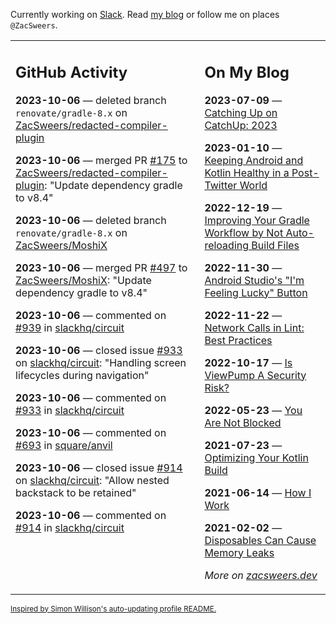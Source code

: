 Currently working on [Slack](https://slack.com/). Read [my blog](https://zacsweers.dev/) or follow me on places `@ZacSweers`.

<table><tr><td valign="top" width="60%">

## GitHub Activity
<!-- githubActivity starts -->
**2023-10-06** — deleted branch `renovate/gradle-8.x` on [ZacSweers/redacted-compiler-plugin](https://github.com/ZacSweers/redacted-compiler-plugin)

**2023-10-06** — merged PR [#175](https://github.com/ZacSweers/redacted-compiler-plugin/pull/175) to [ZacSweers/redacted-compiler-plugin](https://github.com/ZacSweers/redacted-compiler-plugin): "Update dependency gradle to v8.4"

**2023-10-06** — deleted branch `renovate/gradle-8.x` on [ZacSweers/MoshiX](https://github.com/ZacSweers/MoshiX)

**2023-10-06** — merged PR [#497](https://github.com/ZacSweers/MoshiX/pull/497) to [ZacSweers/MoshiX](https://github.com/ZacSweers/MoshiX): "Update dependency gradle to v8.4"

**2023-10-06** — commented on [#939](https://github.com/slackhq/circuit/issues/939#issuecomment-1750860237) in [slackhq/circuit](https://github.com/slackhq/circuit)

**2023-10-06** — closed issue [#933](https://github.com/slackhq/circuit/issues/933) on [slackhq/circuit](https://github.com/slackhq/circuit): "Handling screen lifecycles during navigation"

**2023-10-06** — commented on [#933](https://github.com/slackhq/circuit/issues/933#issuecomment-1750853811) in [slackhq/circuit](https://github.com/slackhq/circuit)

**2023-10-06** — commented on [#693](https://github.com/square/anvil/issues/693#issuecomment-1750839923) in [square/anvil](https://github.com/square/anvil)

**2023-10-06** — closed issue [#914](https://github.com/slackhq/circuit/issues/914) on [slackhq/circuit](https://github.com/slackhq/circuit): "Allow nested backstack to be retained"

**2023-10-06** — commented on [#914](https://github.com/slackhq/circuit/issues/914#issuecomment-1750836029) in [slackhq/circuit](https://github.com/slackhq/circuit)
<!-- githubActivity ends -->
</td><td valign="top" width="40%">

## On My Blog
<!-- blog starts -->
**2023-07-09** — [Catching Up on CatchUp: 2023](https://www.zacsweers.dev/catching-up-on-catchup-2023/)

**2023-01-10** — [Keeping Android and Kotlin Healthy in a Post-Twitter World](https://www.zacsweers.dev/keeping-android-healthy/)

**2022-12-19** — [Improving Your Gradle Workflow by Not Auto-reloading Build Files](https://www.zacsweers.dev/improving-your-workflow-by-not-auto-reloading-build-files/)

**2022-11-30** — [Android Studio's "I'm Feeling Lucky" Button](https://www.zacsweers.dev/android-studios-im-feeling-lucky-button/)

**2022-11-22** — [Network Calls in Lint: Best Practices](https://www.zacsweers.dev/network-calls-in-lint-best-practices/)

**2022-10-17** — [Is ViewPump A Security Risk?](https://www.zacsweers.dev/is-viewpump-a-security-risk/)

**2022-05-23** — [You Are Not Blocked](https://www.zacsweers.dev/you-are-not-blocked/)

**2021-07-23** — [Optimizing Your Kotlin Build](https://www.zacsweers.dev/optimizing-your-kotlin-build/)

**2021-06-14** — [How I Work](https://www.zacsweers.dev/how-i-work/)

**2021-02-02** — [Disposables Can Cause Memory Leaks](https://www.zacsweers.dev/disposables-can-cause-memory-leaks/)
<!-- blog ends -->
_More on [zacsweers.dev](https://zacsweers.dev/)_
</td></tr></table>

<sub><a href="https://simonwillison.net/2020/Jul/10/self-updating-profile-readme/">Inspired by Simon Willison's auto-updating profile README.</a></sub>